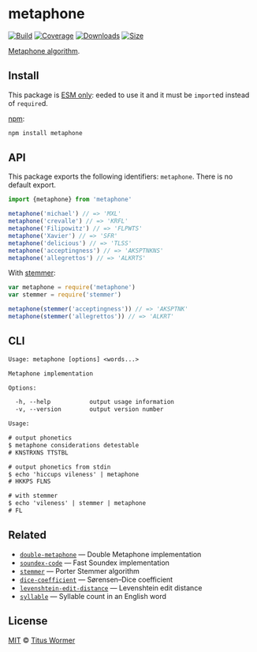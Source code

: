 # metaphone

[![Build][build-badge]][build]
[![Coverage][coverage-badge]][coverage]
[![Downloads][downloads-badge]][downloads]
[![Size][size-badge]][size]

[Metaphone algorithm][source].

## Install

This package is [ESM only](https://gist.github.com/sindresorhus/a39789f98801d908bbc7ff3ecc99d99c):
eeded to use it and it must be `import`ed instead of `require`d.

[npm][]:

```sh
npm install metaphone
```

## API

This package exports the following identifiers: `metaphone`.
There is no default export.

```js
import {metaphone} from 'metaphone'

metaphone('michael') // => 'MXL'
metaphone('crevalle') // => 'KRFL'
metaphone('Filipowitz') // => 'FLPWTS'
metaphone('Xavier') // => 'SFR'
metaphone('delicious') // => 'TLSS'
metaphone('acceptingness') // => 'AKSPTNKNS'
metaphone('allegrettos') // => 'ALKRTS'
```

With [stemmer][]:

```js
var metaphone = require('metaphone')
var stemmer = require('stemmer')

metaphone(stemmer('acceptingness')) // => 'AKSPTNK'
metaphone(stemmer('allegrettos')) // => 'ALKRT'
```

## CLI

```txt
Usage: metaphone [options] <words...>

Metaphone implementation

Options:

  -h, --help           output usage information
  -v, --version        output version number

Usage:

# output phonetics
$ metaphone considerations detestable
# KNSTRXNS TTSTBL

# output phonetics from stdin
$ echo 'hiccups vileness' | metaphone
# HKKPS FLNS

# with stemmer
$ echo 'vileness' | stemmer | metaphone
# FL
```

## Related

*   [`double-metaphone`](https://github.com/words/double-metaphone)
    — Double Metaphone implementation
*   [`soundex-code`](https://github.com/words/soundex-code)
    — Fast Soundex implementation
*   [`stemmer`](https://github.com/words/stemmer)
    — Porter Stemmer algorithm
*   [`dice-coefficient`](https://github.com/words/dice-coefficient)
    — Sørensen–Dice coefficient
*   [`levenshtein-edit-distance`](https://github.com/words/levenshtein-edit-distance)
    — Levenshtein edit distance
*   [`syllable`](https://github.com/words/syllable)
    — Syllable count in an English word

## License

[MIT][license] © [Titus Wormer][author]

<!-- Definitions -->

[build-badge]: https://github.com/words/metaphone/workflows/main/badge.svg

[build]: https://github.com/words/metaphone/actions

[coverage-badge]: https://img.shields.io/codecov/c/github/words/metaphone.svg

[coverage]: https://codecov.io/github/words/metaphone

[downloads-badge]: https://img.shields.io/npm/dm/metaphone.svg

[downloads]: https://www.npmjs.com/package/metaphone

[size-badge]: https://img.shields.io/bundlephobia/minzip/metaphone.svg

[size]: https://bundlephobia.com/result?p=metaphone

[npm]: https://www.npmjs.com

[license]: license

[author]: https://wooorm.com

[source]: https://en.wikipedia.org/wiki/metaphone

[stemmer]: https://github.com/words/stemmer

